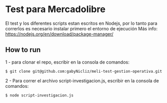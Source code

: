 # Test para Mercadolibre
El test y los diferentes scripts estan escritos en Nodejs, por lo tanto para correrlos es necesario instalar primero el entorno de ejecución
Más info: https://nodejs.org/en/download/package-manager/

## How to run
1 - para clonar el repo, escribir en la consola de comandos:

```console
$ git clone git@github.com:gabyNicliz/meli-test-gestion-operativa.git
```


2 - Para correr el archivo script-investigacion.js, escribir en la consola de comandos:

```console
$ node script-investigacion.js
```
